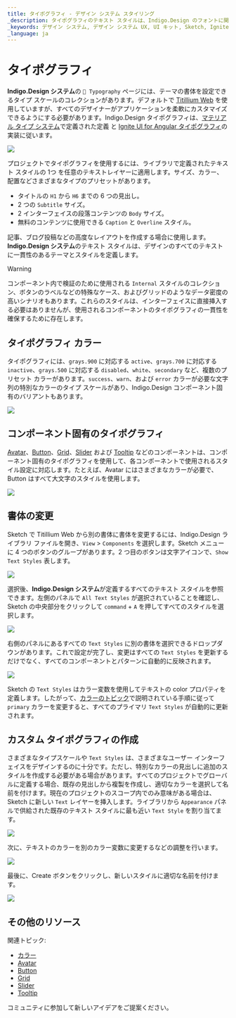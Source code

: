 ```yaml
---
title: タイポグラフィ - デザイン システム スタイリング
_description: タイポグラフィのテキスト スタイルは、Indigo.Design のフォントに関連するテーマ属性を設定できます。
_keywords: デザイン システム, デザイン システム UX, UI キット, Sketch, Ignite UI for Angular, Sketch to Angular, Angular, Angular デザイン システム, Sketch からコードをエクスポート, Angular 用のデザイン キット, Sketch HTML, Sketch to HTML, Sketch UI キット
_language: ja
---
```


# タイポグラフィ

**Indigo.Design システム**の `🎨 Typography` ページには、テーマの書体を設定できるタイプ スケールのコレクションがあります。デフォルトで [Titillium Web](https://fonts.google.com/specimen/Titillium+Web) を使用していますが、すべてのデザイナーがアプリケーションを柔軟にカスタマイズできるようにする必要があります。Indigo.Design タイポグラフィは、[マテリアル タイプ システム](https://material.io/design/typography/the-type-system.html#type-scale)で定義された定義 と [Ignite UI for Angular タイポグラフィ](https://jp.infragistics.com/products/ignite-ui-angular/angular/components/themes/typography)の実装に従います。

<img class="responsive-img" src="../images/typography_default.png" srcset="../images/typography_default@2x.png 2x" />

プロジェクトでタイポグラフィを使用するには、ライブラリで定義されたテキスト スタイルの 1つ を任意のテキストレイヤーに適用します。サイズ、カラー、配置などさまざまなタイプのプリセットがあります。

- タイトルの `H1` から `H6` までの 6 つの見出し。
- 2 つの `Subtitle` サイズ。
- 2 インターフェイスの段落コンテンツの `Body` サイズ。
- 無料のコンテンツに使用できる `Caption` と `Overline` スタイル。

記事、ブログ投稿などの高度なレイアウトを作成する場合に使用します。**Indigo.Design システム**のテキスト スタイルは、デザインのすべてのテキストに一貫性のあるテーマとスタイルを定義します。

> [!Warning]
> コンポーネント内で検証のために使用される `Internal` スタイルのコレクション、ボタンのラベルなどの特殊なケース、およびグリッドのようなデータ密度の高いシナリオもあります。これらのスタイルは、インターフェイスに直接挿入する必要はありませんが、使用されるコンポーネントのタイポグラフィの一貫性を確保するために存在します。

## タイポグラフィ カラー

タイポグラフィには、`grays.900` に対応する `active`、`grays.700` に対応する `inactive`、`grays.500` に対応する `disabled`、`white`、`secondary` など、複数のプリセット カラーがあります。`success`、`warn`、および `error` カラーが必要な文字列の特別なカラーのタイプ スケールがあり、Indigo.Design コンポーネント固有のバリアントもあります。

<img class="responsive-img" src="../images/typography_base_colors.png"/>

## コンポーネント固有のタイポグラフィ

[Avatar](../components/avatar.md)、[Button](../components/button.md)、[Grid](../components/grid.md)、[Slider](../components/slider.md) および [Tooltip](../components/tooltip.md) などのコンポーネントは、コンポーネント固有のタイポグラフィを使用して、各コンポーネントで使用されるスタイル設定に対応します。たとえば、Avatar にはさまざまなカラーが必要で、Button はすべて大文字のスタイルを使用します。

<img class="responsive-img" src="../images/typography_colors.png"/>

## 書体の変更

Sketch で Titillium Web から別の書体に書体を変更するには、Indigo.Design ライブラリ ファイルを開き、`View` > `Components` を選択します。Sketch メニューに 4 つのボタンのグループがあります。2 つ目のボタンは文字アイコンで、`Show Text Styles` 表します。

<img class="responsive-img" src="../images/text_layers.png" srcset="../images/text_layers@2x.png 2x"/>

選択後、**Indigo.Design システム**が定義するすべてのテキスト スタイルを参照できます。左側のパネルで `All Text Styles` が選択されていることを確認し、Sketch の中央部分をクリックして `command` + `A` を押してすべてのスタイルを選択します。

<img class="responsive-img" src="../images/typography_left.png" srcset="../images/typography_left@2x.png 2x"/>

右側のパネルにあるすべての `Text Styles` に別の書体を選択できるドロップダウンがあります。これで設定が完了し、変更はすべての `Text Styles` を更新するだけでなく、すべてのコンポーネントとパターンに自動的に反映されます。

<img class="responsive-img" src="../images/typography_right.png" srcset="../images/typography_right@2x.png 2x"/>

Sketch の `Text Styles` はカラー変数を使用してテキストの color プロパティを定義します。したがって、[カラーのトピック](colors.md)で説明されている手順に従って `primary` カラーを変更すると、すべてのプライマリ `Text Styles` が自動的に更新されます。

## カスタム タイポグラフィの作成

さまざまなタイプスケールや `Text Styles` は、さまざまなユーザー インターフェイスをデザインするのに十分です。ただし、特別なカラーの見出しに追加のスタイルを作成する必要がある場合があります。すべてのプロジェクトでグローバルに定義する場合、既存の見出しから複製を作成し、適切なカラーを選択して名前を付けます。現在のプロジェクトのスコープ内でのみ意味がある場合は、Sketch に新しい `Text` レイヤーを挿入します。ライブラリから `Appearance` パネルで供給された既存のテキスト スタイルに最も近い `Text Style` を割り当てます。

<img class="responsive-img" src="../images/typography_custom1.png" srcset="../images/typography_custom1@2x.png 2x"/>

次に、テキストのカラーを別のカラー変数に変更するなどの調整を行います。

<img class="responsive-img" src="../images/typography_custom2.png" srcset="../images/typography_custom2@2x.png 2x"/>

最後に、Create ボタンをクリックし、新しいスタイルに適切な名前を付けます。

<img class="responsive-img" src="../images/typography_custom3.png" srcset="../images/typography_custom3@2x.png 2x"/>

## その他のリソース

関連トピック:

- [カラー](colors.md)
- [Avatar](../components/avatar.md)
- [Button](../components/button.md)
- [Grid](../components/grid.md)
- [Slider](../components/slider.md)
- [Tooltip](../components/tooltip.md)
  <div class="divider--half"></div>

コミュニティに参加して新しいアイデアをご提案ください。
